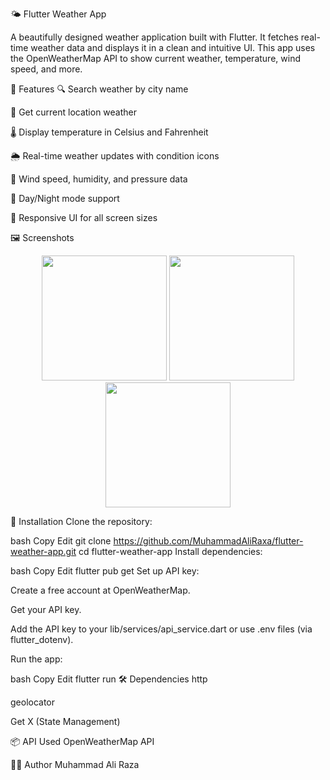 🌤️ Flutter Weather App

A beautifully designed weather application built with Flutter. It fetches real-time weather data and displays it in a clean and intuitive UI. This app uses the OpenWeatherMap API to show current weather, temperature, wind speed, and more.

🚀 Features
🔍 Search weather by city name

📍 Get current location weather

🌡️ Display temperature in Celsius and Fahrenheit

🌦️ Real-time weather updates with condition icons

🧭 Wind speed, humidity, and pressure data

🌙 Day/Night mode support

📱 Responsive UI for all screen sizes

🖼️ Screenshots
<p align="center">
  <img src="https://github.com/user-attachments/assets/f0ae3198-1515-4c66-b8a8-fd4dc2d3a98b" width="200"/>
  <img src="https://github.com/user-attachments/assets/b990886f-b964-4330-9aea-6f71ee127995" width="200"/>
  <img src="https://github.com/user-attachments/assets/f82c6f30-3b58-4d77-b167-4493ec502bfd" width="200"/>
</p>

🔧 Installation
Clone the repository:

bash
Copy
Edit
git clone https://github.com/MuhammadAliRaxa/flutter-weather-app.git
cd flutter-weather-app
Install dependencies:

bash
Copy
Edit
flutter pub get
Set up API key:

Create a free account at OpenWeatherMap.

Get your API key.

Add the API key to your lib/services/api_service.dart or use .env files (via flutter_dotenv).

Run the app:

bash
Copy
Edit
flutter run
🛠️ Dependencies
http

geolocator

Get X (State Management)

📦 API Used
OpenWeatherMap API

👨‍💻 Author
 Muhammad Ali Raza


